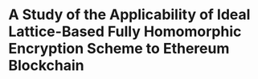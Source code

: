 # A Study of the Applicability of Ideal Lattice-Based Fully Homomorphic Encryption Scheme to Ethereum Blockchain
